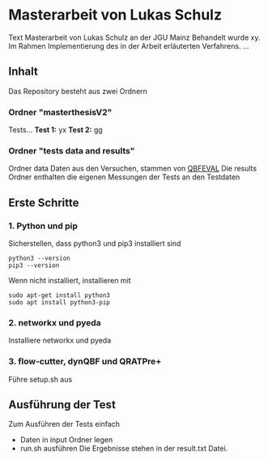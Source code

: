 # Masterarbeit von Lukas Schulz

Text
Masterarbeit von Lukas Schulz an der JGU Mainz
Behandelt wurde xy.
Im Rahmen Implementierung des in der Arbeit erläuterten Verfahrens.
...

## Inhalt

Das Repository besteht aus zwei Ordnern

### Ordner "masterthesisV2"

Tests...
**Test 1:** yx
**Test 2:** gg

### Ordner "tests data and results"

Ordner data Daten aus den Versuchen, stammen von [QBFEVAL](http://www.qbflib.org/index_eval.php)
Die results Ordner enthalten die eigenen Messungen der Tests an den Testdaten

## Erste Schritte

### 1. Python und pip

Sicherstellen, dass python3 und pip3 installiert sind

```console
python3 --version
pip3 --version
```

Wenn nicht installiert, installieren mit

```console
sudo apt-get install python3
sudo apt install python3-pip
```

### 2. networkx und pyeda

Installiere networkx und pyeda

### 3. flow-cutter, dynQBF und QRATPre+

Führe setup.sh aus

## Ausführung der Test

Zum Ausführen der Tests einfach
- Daten in input Ordner legen
- run.sh ausführen
Die Ergebnisse stehen in der result.txt Datei.
